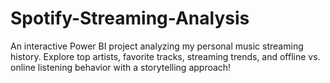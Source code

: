 # Spotify-Streaming-Analysis
An interactive Power BI project analyzing my personal music streaming history. Explore top artists, favorite tracks, streaming trends, and offline vs. online listening behavior with a storytelling approach!
